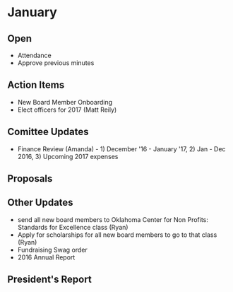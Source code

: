 # January

## Open
* Attendance
* Approve previous minutes

## Action Items
* New Board Member Onboarding
* Elect officers for 2017 (Matt Reily)

## Comittee Updates
* Finance Review (Amanda) - 1) December '16 - January '17, 2) Jan - Dec 2016, 3) Upcoming 2017 expenses

## Proposals

## Other Updates
* send all new board members to Oklahoma Center for Non Profits: Standards for Excellence class (Ryan)
* Apply for scholarships for all new board members to go to that class (Ryan)
* Fundraising Swag order 
* 2016 Annual Report


## President's Report 
